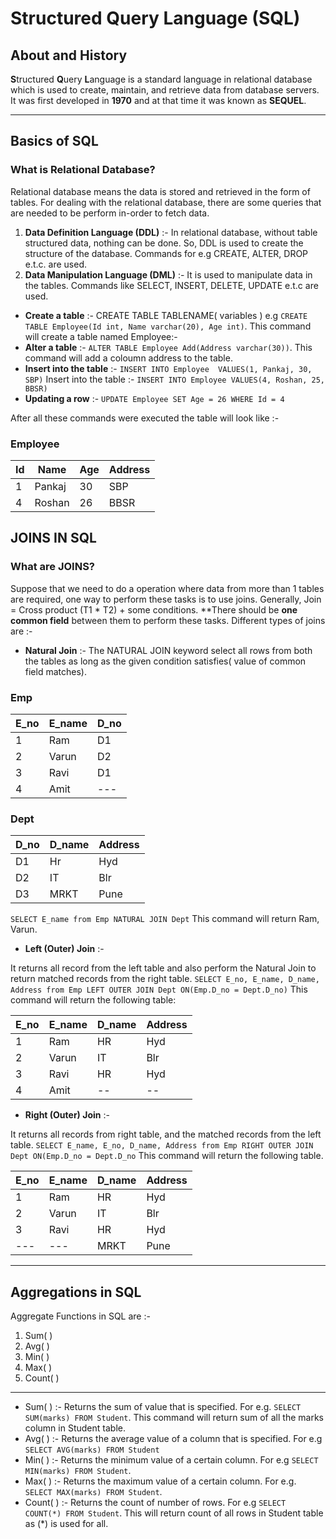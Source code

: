 # Structured Query Language (SQL)

## About and History

**S**tructured **Q**uery **L**anguage is a standard language in relational database which is used to create, maintain, and retrieve data from database servers. It was first developed in **1970** and at that time it was known as **SEQUEL**.
___________

## Basics of SQL

### What is Relational Database?

Relational database means the data is stored and retrieved in the form of tables.
For dealing with the relational database, there are some queries that are needed to be perform in-order to fetch data.

1. **Data Definition Language (DDL)** :-
In relational database, without table structured data, nothing can be done. So, DDL is used to create the structure of the database. Commands for e.g CREATE, ALTER, DROP e.t.c. are used.
2. **Data Manipulation Language (DML)** :-
It is used to manipulate data in the tables. Commands like SELECT, INSERT, DELETE, UPDATE e.t.c are used.

* **Create a table** :- CREATE TABLE TABLENAME( variables )
e.g ```CREATE TABLE Employee(Id int, Name varchar(20), Age int)```.
This command will create a table named Employee:-
* **Alter a table** :- ```ALTER TABLE Employee Add(Address varchar(30))```. This command will add a coloumn address to the table.
* **Insert into the table** :- ```INSERT INTO Employee 
VALUES(1, Pankaj, 30, SBP)```
Insert into the table :- ```INSERT INTO Employee VALUES(4, Roshan, 25, BBSR)```
* **Updating a row** :- ```UPDATE Employee SET Age = 26 WHERE Id = 4```

After all these commands were executed the table will look like :-

### Employee

Id | Name | Age | Address
--- | ------- | ---- | ------
1|Pankaj|30|SBP
4|Roshan|26|BBSR


## JOINS IN SQL

### What are JOINS?

Suppose that we need to do a operation where data from more than 1 tables are required, one way to perform these tasks is to use joins.
Generally, Join = Cross product (T1 * T2) + some conditions. **There should be **one common field** between them to perform these tasks. Different types of joins are :-

* **Natural Join** :-
The NATURAL JOIN keyword select all rows from both the tables as long as the given condition satisfies( value of common field matches).

### Emp

E_no | E_name | D_no
------ | --------- | -------
1|Ram|D1
2|Varun|D2
3|Ravi|D1
4|Amit|  ---

### Dept

D_no | D_name | Address
----- | ----| --
D1|Hr|Hyd
D2|IT|Blr
D3|MRKT|Pune

```SELECT E_name from Emp NATURAL JOIN Dept```
This command will return Ram, Varun.

* **Left (Outer) Join** :-

It returns all record from the left table and also perform the Natural Join to return matched records from the right table.
```SELECT E_no, E_name, D_name, Address from Emp LEFT OUTER JOIN Dept ON(Emp.D_no = Dept.D_no)```
This command will return the following table:

E_no | E_name | D_name | Address
--|--|--|--
1|Ram|HR|Hyd
2|Varun|IT |Blr
3|Ravi|HR|Hyd
4|Amit| -- | --

* **Right (Outer) Join** :-

It returns all records from right table, and the matched records from the left table.
```SELECT E_name, E_no, D_name, Address from Emp RIGHT OUTER JOIN Dept ON(Emp.D_no = Dept.D_no```
This command will return the following table.

E_no|E_name|D_name|Address
---|---|---|--
1|Ram|HR|Hyd
2|Varun|IT|Blr
3|Ravi|HR|Hyd
---|---|MRKT|Pune

______________________________________________________________________________

## Aggregations in SQL

Aggregate Functions in SQL are :-

1. Sum( )
2. Avg( )
3. Min( )
4. Max( )
5. Count( )

_______________________________________________________________________________

* Sum( ) :-
Returns the sum of value that is specified. For e.g. ```SELECT SUM(marks) FROM Student```. This command will return sum of all the marks column in Student table.
* Avg( ) :- Returns the average value of a column that is specified. For e.g ```SELECT AVG(marks) FROM Student```
* Min( ) :- Returns the minimum value of a certain column. For e.g ```SELECT MIN(marks) FROM Student```.
* Max( ) :- Returns the maximum value of a certain column. For e.g. ```SELECT MAX(marks) FROM Student```.
* Count( ) :- Returns the count of number of rows. For e.g ```SELECT COUNT(*) FROM Student```. This will return count of all rows in Student table as (*) is used for all.

